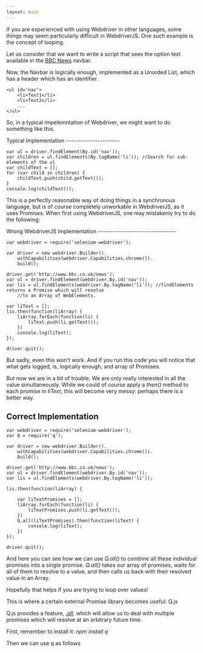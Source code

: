 ```yaml
---
layout: main
---
```


If you are experienced with using Webdriver in other languages, some things may seem particularly difficult in WebdriverJS.
One such example is the concept of looping.

Let us consider that we want to write a script that sees the option text available
in the [BBC News](http://www.bbc.co.uk/news/) navbar.

Now, the Navbar is logically enough, implemented as a Unorded List, which has a header which has an identifier.

	<ul id='nav'>
		<li>Text1</li>
		<li>Text2</li>
		...
	</ul>

So, in a typical impelemntation of Webdriver, we might want to do something like this.

<a name="typical">
Typical Implementation
----------------------

	var ul = driver.findElement(By.id('nav'));
	var children = ul.findElements(By.tagName('li')); //Search for sub-elements of the ul
	var childText = [];
	for (var child in children) {
		childText.push(child.getText());
	}
	console.log(childText());

This is a perfectly reasonable way of doing things in a synchronous language, but is of course completely
unworkable in WebdriverJS, as it uses Promises. When first using WebdriverJS, one may
mistakenly try to do the following:

<a name="wrong">
Wrong WebdriverJS Implementation
--------------------------------

	var webdriver = require('selenium-webdriver');

	var driver = new webdriver.Builder().
		withCapabilities(webdriver.Capabilities.chrome()).
		build();

	driver.get('http://www.bbc.co.uk/news');
	var ul = driver.findElement(webdriver.By.id('nav'));
	var lis = ul.findElements(webdriver.By.tagName('li')); //findElements returns a Promise which will resolve
		//to an Array of WebElements.

	var liText = [];
	lis.then(function(liArray) {
		liArray.forEach(function(li) {
			liText.push(li.getText());
		})
		console.log(liText);
	});

	driver.quit();

But sadly, even this won't work. And if you run this code you will notice that what gets logged, is, logically enough,
and array of Promises.

But now we are in a bit of trouble. We are only really interested in all the value simultaneously. While we could of
course apply a *then()* method to each promise in *liText*, this will become very messy: perhaps there is a better way.

<a name="correct"></a>
Correct Implementation
----------------------

	var webdriver = require('selenium-webdriver');
	var Q = require('q');

	var driver = new webdriver.Builder().
		withCapabilities(webdriver.Capabilities.chrome()).
		build();

	driver.get('http://www.bbc.co.uk/news');
	var ul = driver.findElement(webdriver.By.id('nav'));
	var lis = ul.findElements(webdriver.By.tagName('li'));

	lis.then(function(liArray) {

		var liTextPromises = [];
		liArray.forEach(function(li) {
			liTextPromises.push(li.getText());
		})
		Q.all(liTextPromises).then(function(liText) {
			console.log(liText);
		})
	});

	driver.quit();

And here you can see how we can use *Q.all()* to combine all these individual promises into a single promise.
*Q.all()* takes our array of promises, waits for all of them to resolve to a value, and then calls us back
with their resolved value in an Array.

Hopefully that helps if you are trying to loop over values!

This is where a certain external Promise library becomes useful: Q.js

Q.js provides a feature, [*.all*](https://github.com/kriskowal/q#combination), which will allow us to
deal with multiple promises which will resolve at an arbitrary future time.

First, remember to install it: *npm install q*

Then we can use q as follows

